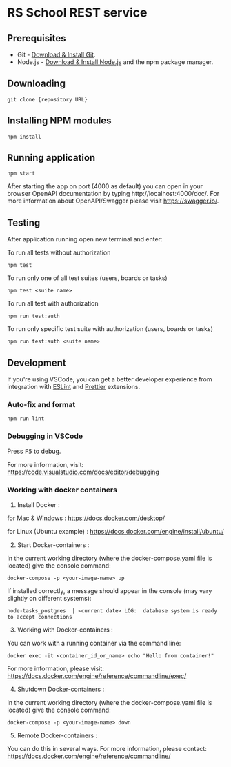 # RS School REST service

## Prerequisites

- Git - [Download & Install Git](https://git-scm.com/downloads).
- Node.js - [Download & Install Node.js](https://nodejs.org/en/download/) and the npm package manager.

## Downloading

```
git clone {repository URL}
```

## Installing NPM modules

```
npm install
```

## Running application

```
npm start
```

After starting the app on port (4000 as default) you can open
in your browser OpenAPI documentation by typing http://localhost:4000/doc/.
For more information about OpenAPI/Swagger please visit https://swagger.io/.

## Testing

After application running open new terminal and enter:

To run all tests without authorization

```
npm test
```

To run only one of all test suites (users, boards or tasks)

```
npm test <suite name>
```

To run all test with authorization

```
npm run test:auth
```

To run only specific test suite with authorization (users, boards or tasks)

```
npm run test:auth <suite name>
```

## Development

If you're using VSCode, you can get a better developer experience from integration with [ESLint](https://marketplace.visualstudio.com/items?itemName=dbaeumer.vscode-eslint) and [Prettier](https://marketplace.visualstudio.com/items?itemName=esbenp.prettier-vscode) extensions.

### Auto-fix and format

```
npm run lint
```

### Debugging in VSCode

Press <kbd>F5</kbd> to debug.

For more information, visit: https://code.visualstudio.com/docs/editor/debugging

### Working with docker containers

1. Install Docker :

for Mac & Windows : https://docs.docker.com/desktop/

for Linux (Ubuntu example) : https://docs.docker.com/engine/install/ubuntu/

2. Start Docker-containers :

In the current working directory (where the docker-compose.yaml file is located) give the console command:
```
docker-compose -p <your-image-name> up
```
If installed correctly, a message should appear in the console (may vary slightly on different systems):
```
node-tasks_postgres  | <current date> LOG:  database system is ready to accept connections
```
3. Working with Docker-containers :

You can work with a running container via the command line:
```
docker exec -it <container_id_or_name> echo "Hello from container!"
```
For more information, please visit: https://docs.docker.com/engine/reference/commandline/exec/

4. Shutdown Docker-containers :

In the current working directory (where the docker-compose.yaml file is located) give the console command:
```
docker-compose -p <your-image-name> down
```
5. Remote Docker-containers :
 
You can do this in several ways.
For more information, please contact: https://docs.docker.com/engine/reference/commandline/